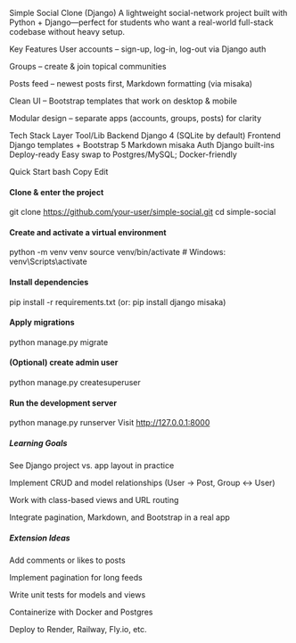 Simple Social Clone (Django)
A lightweight social-network project built with Python + Django—perfect for students who want a real-world full-stack codebase without heavy setup.

Key Features
User accounts – sign-up, log-in, log-out via Django auth

Groups – create & join topical communities

Posts feed – newest posts first, Markdown formatting (via misaka)

Clean UI – Bootstrap templates that work on desktop & mobile

Modular design – separate apps (accounts, groups, posts) for clarity

Tech Stack
Layer	Tool/Lib
Backend	Django 4 (SQLite by default)
Frontend	Django templates + Bootstrap 5
Markdown	misaka
Auth	Django built-ins
Deploy-ready	Easy swap to Postgres/MySQL; Docker-friendly

Quick Start
bash
Copy
Edit
#### Clone & enter the project
git clone https://github.com/your-user/simple-social.git
cd simple-social

#### Create and activate a virtual environment
python -m venv venv
source venv/bin/activate       # Windows: venv\Scripts\activate

#### Install dependencies
pip install -r requirements.txt
(or: pip install django misaka)

#### Apply migrations
python manage.py migrate

#### (Optional) create admin user
python manage.py createsuperuser

#### Run the development server
python manage.py runserver
Visit http://127.0.0.1:8000
##### Learning Goals
See Django project vs. app layout in practice

Implement CRUD and model relationships (User → Post, Group ↔ User)

Work with class-based views and URL routing

Integrate pagination, Markdown, and Bootstrap in a real app

##### Extension Ideas
Add comments or likes to posts

Implement pagination for long feeds

Write unit tests for models and views

Containerize with Docker and Postgres

Deploy to Render, Railway, Fly.io, etc.

